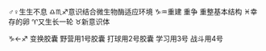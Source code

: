 <p>♂♀生生不息
♎︎♏︎♐︎意识结合微生物酶适应环境
♑︎♒︎重建 重争 重整基本结构 ♓︎幸存的卵
♈︎又生长一轮 ♉︎新意识体
<p>♑︎←♐︎ 变换胶囊
野营用1号胶囊 打球用2号胶囊 学习用3号 战斗用4号